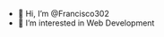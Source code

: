 - 👋 Hi, I’m @Francisco302
- 👀 I’m interested in Web Development
<!--
- 🌱 I’m currently learning CV
- 💞️ I’m looking to collaborate on 
- 📫 How to reach me 
-->

<!---
Francisco302/Francisco302 is a ✨ special ✨ repository because its `README.md` (this file) appears on your GitHub profile.
You can click the Preview link to take a look at your changes.
--->
